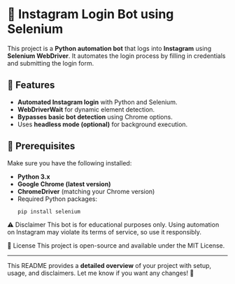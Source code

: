 # 🤖 Instagram Login Bot using Selenium  

This project is a **Python automation bot** that logs into **Instagram** using **Selenium WebDriver**. It automates the login process by filling in credentials and submitting the login form.

## 🚀 Features
- **Automated Instagram login** with Python and Selenium.
- **WebDriverWait** for dynamic element detection.
- **Bypasses basic bot detection** using Chrome options.
- Uses **headless mode (optional)** for background execution.

## 📌 Prerequisites
Make sure you have the following installed:
- **Python 3.x**
- **Google Chrome (latest version)**
- **ChromeDriver** (matching your Chrome version)
- Required Python packages:
  ```sh
  pip install selenium

⚠️ Disclaimer
This bot is for educational purposes only. Using automation on Instagram may violate its terms of service, so use it responsibly.

📜 License
This project is open-source and available under the MIT License.



---

This README provides a **detailed overview** of your project with setup, usage, and disclaimers. Let me know if you want any changes! 🚀
